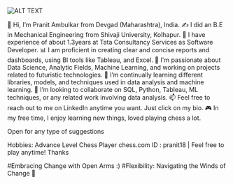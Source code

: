 ![ALT TEXT](https://www.ccu.edu/_files/images/cags/programs/data-analytics-degree.jpg)
    
👋 Hi, I’m Pranit Ambulkar from Devgad (Maharashtra), India.
✍️ I did an B.E in Mechanical Engineering from Shivaji University, Kolhapur.
🏢 I have experience of about 1.3years at Tata Consultancy Services as Software Developer.
📊 I am proficient in creating clear and concise reports and dashboards, using BI tools like Tableau, and Excel.
👀 I'm passionate about Data Science, Analytic Fields, Machine Learning, and working on projects related to futuristic technologies.
🌱 I’m continually learning different libraries, models, and techniques used in data analysis and machine learning.
💞️ I’m looking to collaborate on SQL, Python, Tableau, ML techniques, or any related work involving data analysis.
📫 Feel free to reach out to me on LinkedIn anytime you want. Just click on my bio.
🎮 In my free time, I enjoy learning new things, loved playing chess a lot.

Open for any type of suggestions

Hobbies: Advance Level Chess Player 
chess.com ID : pranit18 | Feel free to play anytime! Thanks

#Embracing Change with Open Arms :)
#Flexibility: Navigating the Winds of Change 🍃
